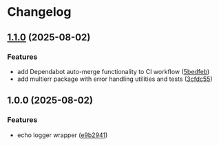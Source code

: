 # Changelog

## [1.1.0](https://github.com/kopexa-grc/x/compare/v1.0.0...v1.1.0) (2025-08-02)


### Features

* add Dependabot auto-merge functionality to CI workflow ([5bedfeb](https://github.com/kopexa-grc/x/commit/5bedfebf2c2e18102c8cee3448858fee8fec5fd1))
* add multierr package with error handling utilities and tests ([3cfdc55](https://github.com/kopexa-grc/x/commit/3cfdc551a605bd6733116dd838acc5aaf8bbc5f8))

## 1.0.0 (2025-08-02)


### Features

* echo logger wrapper ([e9b2941](https://github.com/kopexa-grc/x/commit/e9b29411e2c7ff7c0d1bcac1410aa90cb0673d48))
